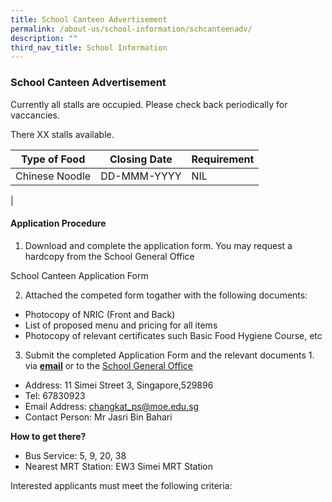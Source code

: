 ```yaml
---
title: School Canteen Advertisement
permalink: /about-us/school-information/schcanteenadv/
description: ""
third_nav_title: School Information
---
```

### **School Canteen Advertisement**

Currently all stalls are occupied. Please check back periodically for vaccancies.

<!--
There XX stalls available.

| Type of Food | Closing Date | Requirement |
| -------- | -------- | -------- |
| Text     | Text     | Text     |


-->
There XX stalls available.

| Type of Food | Closing Date | Requirement |
| -------- | -------- | -------- |
| Chinese Noodle     | DD-MMM-YYYY    |NIL     |
|

#### **Application Procedure**

1. Download and complete the application form. You may request a hardcopy from the School General Office

School Canteen Application Form

2. Attached the competed form togather with the following documents:
* Photocopy of NRIC (Front and Back)
* List of proposed menu and pricing for all items
* Photocopy of relevant certificates such Basic Food Hygiene Course, etc

3. Submit the completed Application Form and the relevant documents 1.  via&nbsp;[**email**](mailto:changkat_ps@moe.edu.sg)&nbsp;or to the&nbsp;[School General Office](https://www.changkatpri.moe.edu.sg/contact-us/)

*   Address: 11 Simei Street 3, Singapore,529896
*   Tel: 67830923
*   Email Address:&nbsp;[changkat\_ps@moe.edu.sg](mailto:changkat_ps@moe.edu.sg)
*   Contact Person: Mr Jasri Bin Bahari

**How to get there?**

*   Bus Service: 5, 9, 20, 38
*   Nearest MRT Station: EW3 Simei MRT Station

Interested applicants must meet the following criteria:

